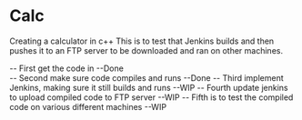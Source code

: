 # Calc
Creating a calculator in c++
This is to test that Jenkins builds and then pushes it to an FTP server to be
downloaded and ran on other machines.

  -- First get the code in                                              --Done <br />
  -- Second make sure code compiles and runs                            --Done
  -- Third implement Jenkins, making sure it still builds and runs      --WIP
  -- Fourth update jenkins to upload compiled code to FTP server        --WIP
  -- Fifth is to test the compiled code on various different machines   --WIP

